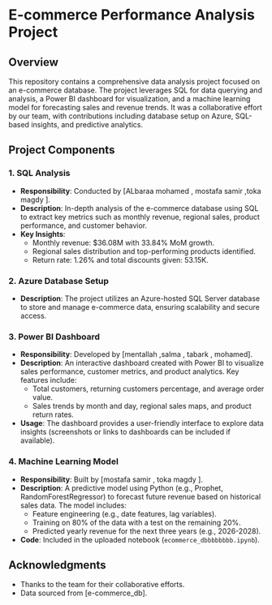 # E-commerce Performance Analysis Project

## Overview
This repository contains a comprehensive data analysis project focused on an e-commerce database. The project leverages SQL for data querying and analysis, a Power BI dashboard for visualization, and a machine learning model for forecasting sales and revenue trends. It was a collaborative effort by our team, with contributions including database setup on Azure, SQL-based insights, and predictive analytics.

## Project Components

### 1. SQL Analysis
- **Responsibility**: Conducted by [ALbaraa mohamed , mostafa samir ,toka magdy ].
- **Description**: In-depth analysis of the e-commerce database using SQL to extract key metrics such as monthly revenue, regional sales, product performance, and customer behavior.
- **Key Insights**: 
  - Monthly revenue: $36.08M with 33.84% MoM growth.
  - Regional sales distribution and top-performing products identified.
  - Return rate: 1.26% and total discounts given: 53.15K.

### 2. Azure Database Setup
- **Description**: The project utilizes an Azure-hosted SQL Server database to store and manage e-commerce data, ensuring scalability and secure access.

### 3. Power BI Dashboard
- **Responsibility**: Developed by [mentallah ,salma , tabark , mohamed].
- **Description**: An interactive dashboard created with Power BI to visualize sales performance, customer metrics, and product analytics. Key features include:
  - Total customers, returning customers percentage, and average order value.
  - Sales trends by month and day, regional sales maps, and product return rates.
- **Usage**: The dashboard provides a user-friendly interface to explore data insights (screenshots or links to dashboards can be included if available).

### 4. Machine Learning Model
- **Responsibility**: Built by [mostafa samir , toka magdy ].
- **Description**: A predictive model using Python (e.g., Prophet, RandomForestRegressor) to forecast future revenue based on historical sales data. The model includes:
  - Feature engineering (e.g., date features, lag variables).
  - Training on 80% of the data with a test on the remaining 20%.
  - Predicted yearly revenue for the next three years (e.g., 2026-2028).
- **Code**: Included in the uploaded notebook (`ecommerce_dbbbbbbbb.ipynb`).
## Acknowledgments
- Thanks to the team for their collaborative efforts.
- Data sourced from [e-commerce_db].
